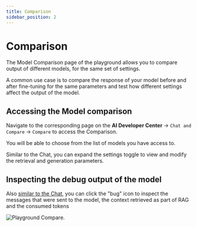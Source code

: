 ```yaml
---
title: Comparison
sidebar_position: 2
---
```


# Comparison

The Model Comparison page of the playground allows you to compare output of different models, for the same set of settings.

A common use case is to compare the response of your model before and after fine-tuning for the same parameters and test how different settings affect the output of the model.

## Accessing the Model comparison

Navigate to the corresponding page on the **AI Developer Center** → `Chat and Compare` → `Compare` to access the Comparison.

You will be able to choose from the list of models you have access to.

Similar to the Chat, you can expand the settings toggle to view and modify the retrieval and generation parameters.

## Inspecting the debug output of the model

Also [similar to the Chat](./chat.md#inspecting-the-debug-output-of-the-model), you can click the "bug" icon to inspect the messages that were sent to the model, the context retrieved as part of RAG and the consumed tokens

![Playground Compare](/img/playground/playground-compare.png).
